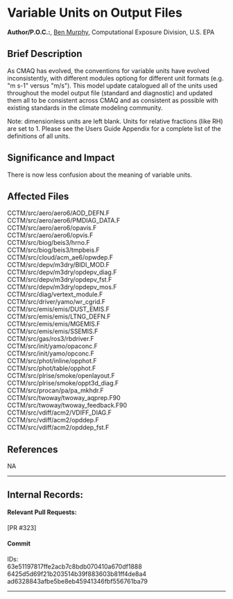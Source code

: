 # Variable Units on Output Files

**Author/P.O.C.:**, [Ben Murphy](mailto:murphy.ben@epa.gov), Computational Exposure Division, U.S. EPA

## Brief Description
As CMAQ has evolved, the conventions for variable units have evolved inconsistently, with different 
modules optiong for different unit formats (e.g. "m s-1" versus "m/s"). This model update catalogued 
all of the units used throughout the model output file (standard and diagnostic) and updated them all 
to be consistent across CMAQ and as consistent as possible with existing standards in the climate 
modeling community.

Note: dimensionless units are left blank. Units for relative fractions (like RH) are set to 1. Please 
see the Users Guide Appendix for a complete list of the definitions of all units.

## Significance and Impact  
There is now less confusion about the meaning of variable units.

## Affected Files  
CCTM/src/aero/aero6/AOD_DEFN.F  
CCTM/src/aero/aero6/PMDIAG_DATA.F  
CCTM/src/aero/aero6/opavis.F  
CCTM/src/aero/aero6/opvis.F  
CCTM/src/biog/beis3/hrno.F  
CCTM/src/biog/beis3/tmpbeis.F  
CCTM/src/cloud/acm_ae6/opwdep.F  
CCTM/src/depv/m3dry/BIDI_MOD.F  
CCTM/src/depv/m3dry/opdepv_diag.F  
CCTM/src/depv/m3dry/opdepv_fst.F  
CCTM/src/depv/m3dry/opdepv_mos.F  
CCTM/src/diag/vertext_module.F  
CCTM/src/driver/yamo/wr_cgrid.F  
CCTM/src/emis/emis/DUST_EMIS.F  
CCTM/src/emis/emis/LTNG_DEFN.F  
CCTM/src/emis/emis/MGEMIS.F  
CCTM/src/emis/emis/SSEMIS.F  
CCTM/src/gas/ros3/rbdriver.F  
CCTM/src/init/yamo/opaconc.F  
CCTM/src/init/yamo/opconc.F  
CCTM/src/phot/inline/opphot.F  
CCTM/src/phot/table/opphot.F  
CCTM/src/plrise/smoke/openlayout.F  
CCTM/src/plrise/smoke/oppt3d_diag.F  
CCTM/src/procan/pa/pa_mkhdr.F  
CCTM/src/twoway/twoway_aqprep.F90  
CCTM/src/twoway/twoway_feedback.F90   
CCTM/src/vdiff/acm2/VDIFF_DIAG.F  
CCTM/src/vdiff/acm2/opddep.F  
CCTM/src/vdiff/acm2/opddep_fst.F  

## References
NA           

-----
## Internal Records:
#### Relevant Pull Requests:
[PR #323]   

#### Commit 
IDs:                        
63e51197817ffe2acb7c8bdb070410a670df1888  
6425d5d69f21b203514b39f883603b81ff4de8a4  
ad6328843afbe5be8eb45941346fbf556761ba79  

-----

